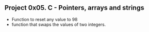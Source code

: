 ## Project 0x05. C - Pointers, arrays and strings
* Function to reset any value to 98
* function that swaps the values of two integers.

